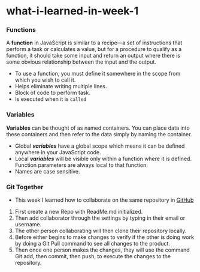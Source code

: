 # what-i-learned-in-week-1

### Functions 

 A **function** in JavaScript is similar to a recipe—a set of instructions that perform a task or calculates a value, but for a procedure to qualify as a function, it should take some input and return an output where there is some obvious relationship between the input and the output. 
   * To use a function, you must define it somewhere in the scope from which you wish to call it.
   * Helps eliminate writing multiple lines.
   * Block of code to perform task.
   * Is executed when it is `called` 

### Variables

**Variables** can be thought of as named containers. You can place data into these containers and then refer to the data simply by naming the container.
   * Global ***variables*** have a global scope which means it can be defined anywhere in your JavaScript code.
   * Local ***variables*** will be visible only within a function where it is defined. Function parameters are always local to that function.
   * Names are case sensitive. 

### Git Together 
 
   * This week I learned how to collaborate on the same repository in [GitHub](https://github.com/ci-wdi-900/git-together)
   1. First create a new Repo with ReadMe.md initialized. 
   2. Then add collaborator through the settings by typing in their email or username.
   3. The other person collaborating will then clone their repository locally. 
   4. Before either begins to make changes to verify if the other is doing work by doing a Git Pull command to see all changes to the product. 
   5. Then once one person makes the changes, they will use the command Git add, then commit, then push, to execute the changes to the repository.


